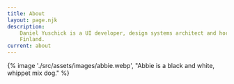 ```yaml
---
title: About
layout: page.njk
description:
    Daniel Yuschick is a UI developer, design systems architect and horror author based in Helsinki,
    Finland.
current: about
---
```


{% image './src/assets/images/abbie.webp', "Abbie is a black and white, whippet mix dog." %}
